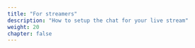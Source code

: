 ```yaml
---
title: "For streamers"
description: "How to setup the chat for your live stream"
weight: 20
chapter: false
---
```


